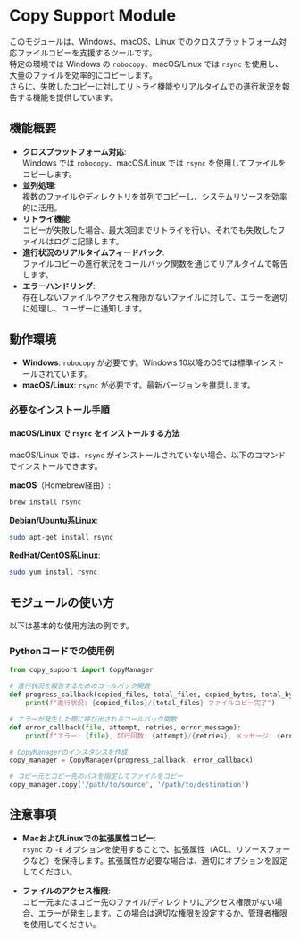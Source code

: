 
# Copy Support Module

このモジュールは、Windows、macOS、Linux でのクロスプラットフォーム対応ファイルコピーを支援するツールです。  
特定の環境では Windows の `robocopy`、macOS/Linux では `rsync` を使用し、大量のファイルを効率的にコピーします。  
さらに、失敗したコピーに対してリトライ機能やリアルタイムでの進行状況を報告する機能を提供しています。
 
## 機能概要

- **クロスプラットフォーム対応**:  
  Windows では `robocopy`、macOS/Linux では `rsync` を使用してファイルをコピーします。
- **並列処理**:  
  複数のファイルやディレクトリを並列でコピーし、システムリソースを効率的に活用。
- **リトライ機能**:  
  コピーが失敗した場合、最大3回までリトライを行い、それでも失敗したファイルはログに記録します。
- **進行状況のリアルタイムフィードバック**:  
  ファイルコピーの進行状況をコールバック関数を通じてリアルタイムで報告します。
- **エラーハンドリング**:  
  存在しないファイルやアクセス権限がないファイルに対して、エラーを適切に処理し、ユーザーに通知します。

## 動作環境

- **Windows**: `robocopy` が必要です。Windows 10以降のOSでは標準インストールされています。
- **macOS/Linux**: `rsync` が必要です。最新バージョンを推奨します。

### 必要なインストール手順

#### macOS/Linux で `rsync` をインストールする方法

macOS/Linux では、`rsync` がインストールされていない場合、以下のコマンドでインストールできます。

**macOS**（Homebrew経由）:
```bash
brew install rsync
```

**Debian/Ubuntu系Linux**:
```bash
sudo apt-get install rsync
```

**RedHat/CentOS系Linux**:
```bash
sudo yum install rsync
```

## モジュールの使い方

以下は基本的な使用方法の例です。

### Pythonコードでの使用例

```python
from copy_support import CopyManager

# 進行状況を報告するためのコールバック関数
def progress_callback(copied_files, total_files, copied_bytes, total_bytes):
    print(f"進行状況: {copied_files}/{total_files} ファイルコピー完了")

# エラーが発生した際に呼び出されるコールバック関数
def error_callback(file, attempt, retries, error_message):
    print(f"エラー: {file}, 試行回数: {attempt}/{retries}, メッセージ: {error_message}")

# CopyManagerのインスタンスを作成
copy_manager = CopyManager(progress_callback, error_callback)

# コピー元とコピー先のパスを指定してファイルをコピー
copy_manager.copy('/path/to/source', '/path/to/destination')
```

## 注意事項

- **MacおよびLinuxでの拡張属性コピー**:  
  `rsync` の `-E` オプションを使用することで、拡張属性（ACL、リソースフォークなど）を保持します。拡張属性が必要な場合は、適切にオプションを設定してください。
  
- **ファイルのアクセス権限**:  
  コピー元またはコピー先のファイル/ディレクトリにアクセス権限がない場合、エラーが発生します。この場合は適切な権限を設定するか、管理者権限を使用してください。
